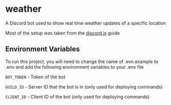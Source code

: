 # weather

A Discord bot used to show real time weather updates of a specific location

Most of the setup was taken from the [discord.js](https://discordjs.guide/#before-you-begin) guide

## Environment Variables

To run this project, you will need to change the name of .evn.example to .env and add the following environment variables to your .env file

`BOT_TOKEN` - Token of the bot

`GUILD_ID` - Server ID that the bot is in (only used for deploying commands)

`CLIENT_ID` - Client ID of the bot (only used for deploying commands)
